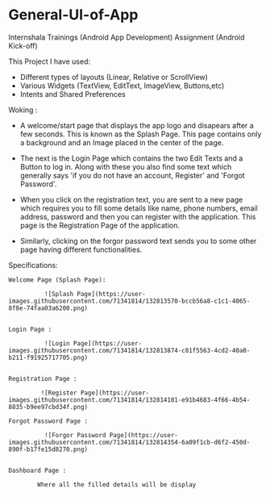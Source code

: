 # General-UI-of-App
Internshala Trainings (Android App Development) Assignment (Android Kick-off)

This Project I have used:
 * Different types of layouts (Linear, Relative or ScrollView)
 * Various Widgets (TextView, EditText, ImageView, Buttons,etc)
 * Intents and Shared Preferences

Woking :

* A welcome/start page that displays the app logo and disapears after a few seconds.
  This is known as the Splash Page. This page contains only a background and an Image
  placed in the center of the page.
  
* The next is the Login Page which contains the two Edit Texts and a Button to log in.
  Along with these you also find some text which generally says 'if you do not have an
  account, Register' and 'Forgot Password'.
 
* When you click on the registration text, you are sent to a new page which requires you
  to fill some details like name, phone numbers, email address, password and then you can
  register with the application. This page is the Registration Page of the application.
 
* Similarly, clicking on the forgor password text sends you to some other page having
  different functionalities.
  
  
Specifications:

    Welcome Page (Splash Page):
    
              ![Splash Page](https://user-images.githubusercontent.com/71341814/132813570-bccb56a8-c1c1-4065-8f8e-74faa03a6200.png)
            
    
    Login Page : 
    
              ![Login Page](https://user-images.githubusercontent.com/71341814/132813874-c81f5563-4cd2-40a0-b211-f91925717705.png)
              
              
    Registration Page : 
    
             ![Register Page](https://user-images.githubusercontent.com/71341814/132814181-e91b4683-4f66-4b54-8835-b9ee97cbd34f.png)
            
    Forgot Password Page : 
    
              ![Forgor Password Page](https://user-images.githubusercontent.com/71341814/132814354-6a09f1cb-d6f2-450d-890f-b17fe15d8270.png)
              
              
    Dashboard Page : 
            
            Where all the filled details will be display

    
            
            
